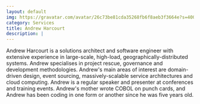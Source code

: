 ```yaml
---
layout: default
img: https://gravatar.com/avatar/26c73be81cda35268fb6f8aeb3f3664e?s=400
category: Services
title: Andrew Harcourt
description: |
---
```

Andrew Harcourt is a solutions architect and software engineer with extensive experience in large-scale, high-load, geographically-distributed systems. Andrew specialises in project rescue, governance and development methodologies. Andrew's main areas of interest are domain-driven design, event sourcing, massively-scalable service architectures and cloud computing. 
Andrew is a regular speaker and presenter at conferences and training events. Andrew's mother wrote COBOL on punch cards, and Andrew has been coding in one form or another since he was five years old.
